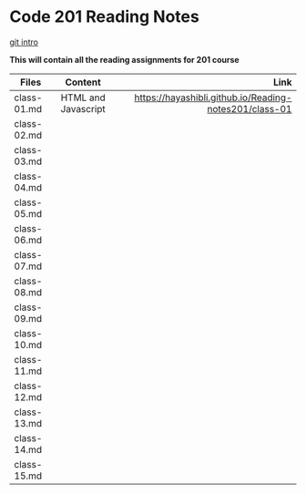  # Code 201 Reading Notes
 [git intro](https://hayashibli.github.io/Reading-notes201/) 

 **This will contain all the reading assignments for 201 course**

| Files        |     Content              |  Link |
|----------    |:------------:            |------:|
| class-01.md  | HTML and Javascript      | https://hayashibli.github.io/Reading-notes201/class-01 |
| class-02.md  | 
| class-03.md  |                          |  |
| class-04.md  |                          |  |
| class-05.md  |                          |  |
| class-06.md  |                          |  |
| class-07.md  |                          |  |
| class-08.md  |                          |  |
| class-09.md  |                          |  |
| class-10.md  |                          |  |
| class-11.md  |                          |  |
| class-12.md  |                          |  |
| class-13.md  |                          |  |
| class-14.md  |                          |  |
| class-15.md  |                          |  |